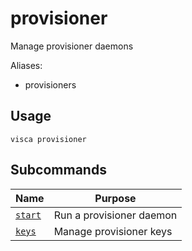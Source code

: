 # provisioner

Manage provisioner daemons

Aliases:

- provisioners

## Usage

```console
visca provisioner
```

## Subcommands

| Name                                         | Purpose                  |
| -------------------------------------------- | ------------------------ |
| [<code>start</code>](./provisioner_start.md) | Run a provisioner daemon |
| [<code>keys</code>](./provisioner_keys.md)   | Manage provisioner keys  |
